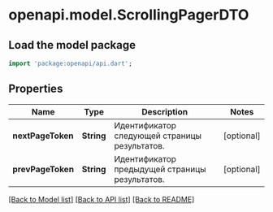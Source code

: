 # openapi.model.ScrollingPagerDTO

## Load the model package
```dart
import 'package:openapi/api.dart';
```

## Properties
Name | Type | Description | Notes
------------ | ------------- | ------------- | -------------
**nextPageToken** | **String** | Идентификатор следующей страницы результатов. | [optional] 
**prevPageToken** | **String** | Идентификатор предыдущей страницы результатов. | [optional] 

[[Back to Model list]](../README.md#documentation-for-models) [[Back to API list]](../README.md#documentation-for-api-endpoints) [[Back to README]](../README.md)


